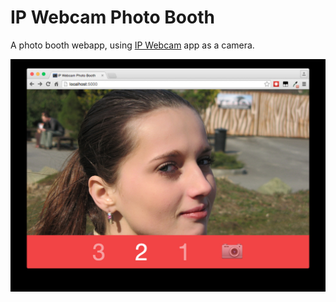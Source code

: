 # IP Webcam Photo Booth

A photo booth webapp, using [IP Webcam](https://play.google.com/store/apps/details?id=com.pas.webcam) app as a camera.

![](screenshot.jpg)

